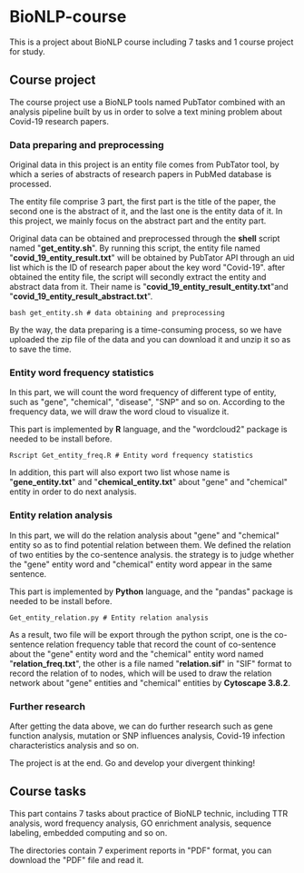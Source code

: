 # BioNLP-course
This is a project about BioNLP course including 7 tasks and 1 course project for study.

## Course project

The course project use a BioNLP tools named PubTator combined with an analysis pipeline built by us in order to solve a text mining problem about Covid-19 research papers.

### Data preparing and preprocessing

Original data in this project is an entity file comes from PubTator tool, by which a series of abstracts of research papers in PubMed database is processed.

The entity file comprise 3 part, the first part is the title of the paper, the second one is the abstract of it, and the last one is the entity data of it. In this project, we mainly focus on the abstract part and the entity part.

Original data can be obtained and preprocessed through the **shell** script named "**get_entity.sh**". By running this script, the entity file named "**covid_19_entity_result.txt**" will be obtained by PubTator API through an uid list which is the ID of research paper about the key word "Covid-19". after obtained the entity file, the script will secondly extract the entity and abstract data from it. Their name is "**covid_19_entity_result_entity.txt**"and "**covid_19_entity_result_abstract.txt**". 

```shell
bash get_entity.sh # data obtaining and preprocessing
```

By the way, the data preparing is a time-consuming process, so we have uploaded the zip file of the data and you can download it and unzip it so as to save the time.

### Entity word frequency statistics

In this part, we will count the word frequency of different type of entity, such as "gene", "chemical", "disease", "SNP" and so on. According to the frequency data, we will draw the word cloud to visualize it. 

This part is implemented by **R** language, and the "wordcloud2" package is needed to be install before.

```shell
Rscript Get_entity_freq.R # Entity word frequency statistics
```

In addition, this part will also export two list whose name is "**gene_entity.txt**" and "**chemical_entity.txt**" about "gene" and "chemical" entity in order to do next analysis.

### Entity relation analysis

In this part, we will do the relation analysis about "gene" and "chemical" entity so as to find potential relation between them. We defined the relation of two entities by the co-sentence analysis. the strategy is to judge whether the "gene" entity word and "chemical" entity word appear in the same sentence.

This part is implemented by **Python** language, and the "pandas" package is needed to be install before.

```shell
Get_entity_relation.py # Entity relation analysis
```

As a result, two file will be export through the python script, one is the co-sentence relation frequency table that record the count of co-sentence about the "gene" entity word and  the "chemical" entity word named "**relation_freq.txt**", the other is a file named "**relation.sif**" in "SIF" format to record the relation of to nodes, which will be used to draw the relation network about "gene" entities and "chemical" entities by **Cytoscape 3.8.2**.

### Further research

After getting the data above, we can do further research such as gene function analysis, mutation or SNP influences analysis,  Covid-19 infection characteristics analysis and so on. 

The project is at the end. Go and develop your divergent thinking!

## Course tasks

This part contains 7 tasks about practice of BioNLP technic, including TTR analysis, word frequency analysis, GO enrichment analysis, sequence labeling, embedded computing and so on.

The directories contain 7 experiment reports in "PDF" format, you can download the "PDF" file and read it.

 
